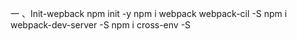 一 、Init-wepback
npm init -y
npm i  webpack webpack-cil -S
npm i webpack-dev-server -S
npm i cross-env -S
